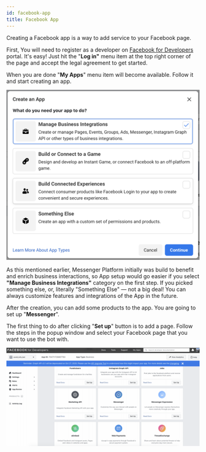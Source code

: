 ```yaml
---
id: facebook-app
title: Facebook App
---
```


Creating a Facebook app is a way to add service to your Facebook page.   

 First, You will need to register as a developer on [Facebook for Developers](https://developers.facebook.com/) portal. It's easy! Just hit the "**Log in"** menu item at the top right corner of the page and accept the legal agreement to get started.

When you are done "**My Apps**" menu item will become available. Follow it and start creating an app.

![../static/img/article/Screen_Shot_2020-10-25_at_2.41.00_PM.png](../static/img/article/Screen_Shot_2020-10-25_at_2.41.00_PM.png)

As this mentioned earlier, Messenger Platform initially was build to benefit and enrich business interactions, so App setup would go easier if you select **"Manage Business Integrations"** category on the first step. If you picked something else, or, literally "Something Else" — not a big deal! You can always customize features and integrations of the App in the future.

After the creation, you can add some products to the app. You are going to set up "**Messenger**".

The first thing to do after clicking "**Set up**" button is to add a page. Follow the steps in the popup window and select your Facebook page that you want to use the bot with.

![../static/img/article/2020-10-25_16.38.40.gif](../static/img/article/2020-10-25_16.38.40.gif)
